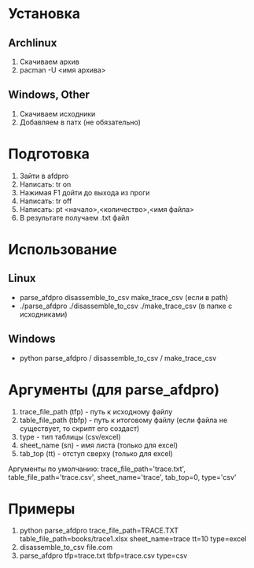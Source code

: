 # Установка
## Archlinux
1. Скачиваем архив
2. pacman -U <имя архива>

## Windows, Other
1. Скачиваем исходники
2. Добавляем в патх (не обязательно)

# Подготовка
1. Зайти в afdpro
2. Написать: tr on
3. Нажимая F1 дойти до выхода из проги
4. Написать: tr off
5. Написать: pt <начало>,<количество>,<имя файла>
6. В результате получаем .txt файл

# Использование
## Linux
 - parse_afdpro  disassemble_to_csv  make_trace_csv (если в path)
 - ./parse_afdpro ./disassemble_to_csv ./make_trace_csv (в папке с исходниками)
 ## Windows
 - python parse_afdpro / disassemble_to_csv / make_trace_csv
# Аргументы (для parse_afdpro)
1. trace_file_path (tfp) - путь к исходному файлу
2. table_file_path (tbfp) - путь к итоговому файлу (если файла не существует, то скрипт его создаст)
3. type - тип таблицы (csv/excel)
4. sheet_name (sn) - имя листа (только для excel)
5. tab_top (tt) - отступ сверху (только для excel)

Аргументы по умолчанию: 
  trace_file_path='trace.txt', 
  table_file_path='trace.csv', 
  sheet_name='trace', 
  tab_top=0, 
  type='csv'
  
# Примеры
1. python parse_afdpro trace_file_path=TRACE.TXT table_file_path=books/trace1.xlsx sheet_name=trace tt=10 type=excel
2. disassemble_to_csv file.com
3. parse_afdpro tfp=trace.txt tbfp=trace.csv type=csv
